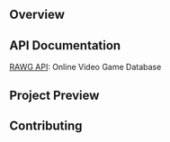 ## Overview

## API Documentation

[RAWG API](https://rawg.io/apidocs): Online Video Game Database

## Project Preview

## Contributing

